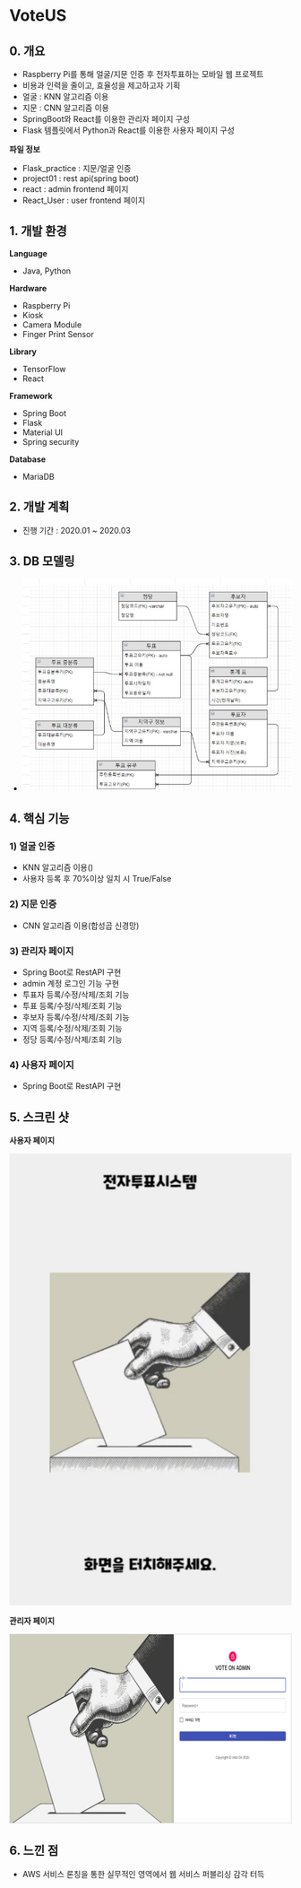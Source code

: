 # VoteUS

## 0. 개요

* Raspberry Pi를 통해 얼굴/지문 인증 후 전자투표하는 모바일 웹 프로젝트
* 비용과 인력을 줄이고, 효율성을 제고하고자 기획
* 얼굴 : KNN 알고리즘 이용
* 지문 : CNN 알고리즘 이용
* SpringBoot와 React를 이용한 관리자 페이지 구성
* Flask 템플릿에서 Python과 React를 이용한 사용자 페이지 구성

**파일 정보**
* Flask_practice : 지문/얼굴 인증 
* project01 : rest api(spring boot)
* react : admin frontend 페이지
* React_User : user frontend 페이지

## 1. 개발 환경

**Language**
* Java, Python

**Hardware**
* Raspberry Pi
* Kiosk
* Camera Module
* Finger Print Sensor

**Library**
* TensorFlow
* React

**Framework**
* Spring Boot
* Flask
* Material UI
* Spring security

**Database**
* MariaDB

## 2. 개발 계획

* 진행 기간 : 2020.01 ~ 2020.03

## 3. DB 모델링

* ![image](./DB.JPG)


## 4. 핵심 기능

### 1) 얼굴 인증

* KNN 알고리즘 이용()
* 사용자 등록 후 70%이상 일치 시 True/False

### 2) 지문 인증

* CNN 알고리즘 이용(합성곱 신경망)

### 3) 관리자 페이지

* Spring Boot로 RestAPI 구현
* admin 계정 로그인 기능 구현
* 투표자 등록/수정/삭제/조회 기능
* 투표 등록/수정/삭제/조회 기능
* 후보자 등록/수정/삭제/조회 기능
* 지역 등록/수정/삭제/조회 기능
* 정당 등록/수정/삭제/조회 기능

### 4) 사용자 페이지

* Spring Boot로 RestAPI 구현

## 5. 스크린 샷
**사용자 페이지**

![image](./userpage.JPG)

**관리자 페이지**

![image](./adminpage.png)

## 6. 느낀 점

* AWS 서비스 론칭을 통한 실무적인 영역에서 웹 서비스 퍼블리싱 감각 터득 
